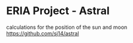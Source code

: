 # ERIA Project - Astral
calculations for the position of the sun and moon
https://github.com/sj14/astral